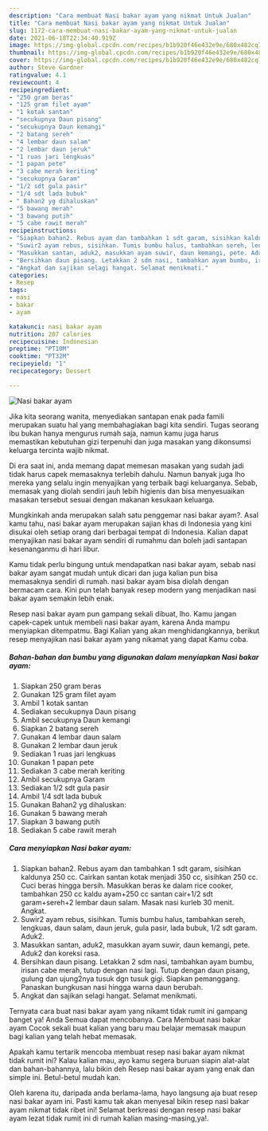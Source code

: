 ```yaml
---
description: "Cara membuat Nasi bakar ayam yang nikmat Untuk Jualan"
title: "Cara membuat Nasi bakar ayam yang nikmat Untuk Jualan"
slug: 1172-cara-membuat-nasi-bakar-ayam-yang-nikmat-untuk-jualan
date: 2021-06-18T22:34:40.919Z
image: https://img-global.cpcdn.com/recipes/b1b920f46e432e9e/680x482cq70/nasi-bakar-ayam-foto-resep-utama.jpg
thumbnail: https://img-global.cpcdn.com/recipes/b1b920f46e432e9e/680x482cq70/nasi-bakar-ayam-foto-resep-utama.jpg
cover: https://img-global.cpcdn.com/recipes/b1b920f46e432e9e/680x482cq70/nasi-bakar-ayam-foto-resep-utama.jpg
author: Steve Gardner
ratingvalue: 4.1
reviewcount: 4
recipeingredient:
- "250 gram beras"
- "125 gram filet ayam"
- "1 kotak santan"
- "secukupnya Daun pisang"
- "secukupnya Daun kemangi"
- "2 batang sereh"
- "4 lembar daun salam"
- "2 lembar daun jeruk"
- "1 ruas jari lengkuas"
- "1 papan pete"
- "3 cabe merah keriting"
- "secukupnya Garam"
- "1/2 sdt gula pasir"
- "1/4 sdt lada bubuk"
- " Bahan2 yg dihaluskan"
- "5 bawang merah"
- "3 bawang putih"
- "5 cabe rawit merah"
recipeinstructions:
- "Siapkan bahan2. Rebus ayam dan tambahkan 1 sdt garam, sisihkan kaldunya 250 cc. Cairkan santan kotak menjadi 350 cc, sisihkan 250 cc. Cuci beras hingga bersih. Masukkan beras ke dalam rice cooker, tambahkan 250 cc kaldu ayam+250 cc santan cair+1/2 sdt garam+sereh+2 lembar daun salam. Masak nasi kurleb 30 menit. Angkat."
- "Suwir2 ayam rebus, sisihkan. Tumis bumbu halus, tambahkan sereh, lengkuas, daun salam, daun jeruk, gula pasir, lada bubuk, 1/2 sdt garam. Aduk2."
- "Masukkan santan, aduk2, masukkan ayam suwir, daun kemangi, pete. Aduk2 dan koreksi rasa."
- "Bersihkan daun pisang. Letakkan 2 sdm nasi, tambahkan ayam bumbu, irisan cabe merah, tutup dengan nasi lagi. Tutup dengan daun pisang, gulung dan ujung2nya tusuk dgn tusuk gigi. Siapkan pemanggang. Panaskan bungkusan nasi hingga warna daun berubah."
- "Angkat dan sajikan selagi hangat. Selamat menikmati."
categories:
- Resep
tags:
- nasi
- bakar
- ayam

katakunci: nasi bakar ayam 
nutrition: 207 calories
recipecuisine: Indonesian
preptime: "PT10M"
cooktime: "PT32M"
recipeyield: "1"
recipecategory: Dessert

---
```



![Nasi bakar ayam](https://img-global.cpcdn.com/recipes/b1b920f46e432e9e/680x482cq70/nasi-bakar-ayam-foto-resep-utama.jpg)

Jika kita seorang wanita, menyediakan santapan enak pada famili merupakan suatu hal yang membahagiakan bagi kita sendiri. Tugas seorang ibu bukan hanya mengurus rumah saja, namun kamu juga harus memastikan kebutuhan gizi terpenuhi dan juga masakan yang dikonsumsi keluarga tercinta wajib nikmat.

Di era  saat ini, anda memang dapat memesan masakan yang sudah jadi tidak harus capek memasaknya terlebih dahulu. Namun banyak juga lho mereka yang selalu ingin menyajikan yang terbaik bagi keluarganya. Sebab, memasak yang diolah sendiri jauh lebih higienis dan bisa menyesuaikan masakan tersebut sesuai dengan makanan kesukaan keluarga. 



Mungkinkah anda merupakan salah satu penggemar nasi bakar ayam?. Asal kamu tahu, nasi bakar ayam merupakan sajian khas di Indonesia yang kini disukai oleh setiap orang dari berbagai tempat di Indonesia. Kalian dapat menyajikan nasi bakar ayam sendiri di rumahmu dan boleh jadi santapan kesenanganmu di hari libur.

Kamu tidak perlu bingung untuk mendapatkan nasi bakar ayam, sebab nasi bakar ayam sangat mudah untuk dicari dan juga kalian pun bisa memasaknya sendiri di rumah. nasi bakar ayam bisa diolah dengan bermacam cara. Kini pun telah banyak resep modern yang menjadikan nasi bakar ayam semakin lebih enak.

Resep nasi bakar ayam pun gampang sekali dibuat, lho. Kamu jangan capek-capek untuk membeli nasi bakar ayam, karena Anda mampu menyiapkan ditempatmu. Bagi Kalian yang akan menghidangkannya, berikut resep menyajikan nasi bakar ayam yang nikamat yang dapat Kamu coba.

<!--inarticleads1-->

##### Bahan-bahan dan bumbu yang digunakan dalam menyiapkan Nasi bakar ayam:

1. Siapkan 250 gram beras
1. Gunakan 125 gram filet ayam
1. Ambil 1 kotak santan
1. Sediakan secukupnya Daun pisang
1. Ambil secukupnya Daun kemangi
1. Siapkan 2 batang sereh
1. Gunakan 4 lembar daun salam
1. Gunakan 2 lembar daun jeruk
1. Sediakan 1 ruas jari lengkuas
1. Gunakan 1 papan pete
1. Sediakan 3 cabe merah keriting
1. Ambil secukupnya Garam
1. Sediakan 1/2 sdt gula pasir
1. Ambil 1/4 sdt lada bubuk
1. Gunakan  Bahan2 yg dihaluskan:
1. Gunakan 5 bawang merah
1. Siapkan 3 bawang putih
1. Sediakan 5 cabe rawit merah




<!--inarticleads2-->

##### Cara menyiapkan Nasi bakar ayam:

1. Siapkan bahan2. Rebus ayam dan tambahkan 1 sdt garam, sisihkan kaldunya 250 cc. Cairkan santan kotak menjadi 350 cc, sisihkan 250 cc. Cuci beras hingga bersih. Masukkan beras ke dalam rice cooker, tambahkan 250 cc kaldu ayam+250 cc santan cair+1/2 sdt garam+sereh+2 lembar daun salam. Masak nasi kurleb 30 menit. Angkat.
1. Suwir2 ayam rebus, sisihkan. Tumis bumbu halus, tambahkan sereh, lengkuas, daun salam, daun jeruk, gula pasir, lada bubuk, 1/2 sdt garam. Aduk2.
1. Masukkan santan, aduk2, masukkan ayam suwir, daun kemangi, pete. Aduk2 dan koreksi rasa.
1. Bersihkan daun pisang. Letakkan 2 sdm nasi, tambahkan ayam bumbu, irisan cabe merah, tutup dengan nasi lagi. Tutup dengan daun pisang, gulung dan ujung2nya tusuk dgn tusuk gigi. Siapkan pemanggang. Panaskan bungkusan nasi hingga warna daun berubah.
1. Angkat dan sajikan selagi hangat. Selamat menikmati.




Ternyata cara buat nasi bakar ayam yang nikamt tidak rumit ini gampang banget ya! Anda Semua dapat mencobanya. Cara Membuat nasi bakar ayam Cocok sekali buat kalian yang baru mau belajar memasak maupun bagi kalian yang telah hebat memasak.

Apakah kamu tertarik mencoba membuat resep nasi bakar ayam nikmat tidak rumit ini? Kalau kalian mau, ayo kamu segera buruan siapin alat-alat dan bahan-bahannya, lalu bikin deh Resep nasi bakar ayam yang enak dan simple ini. Betul-betul mudah kan. 

Oleh karena itu, daripada anda berlama-lama, hayo langsung aja buat resep nasi bakar ayam ini. Pasti kamu tak akan menyesal bikin resep nasi bakar ayam nikmat tidak ribet ini! Selamat berkreasi dengan resep nasi bakar ayam lezat tidak rumit ini di rumah kalian masing-masing,ya!.

